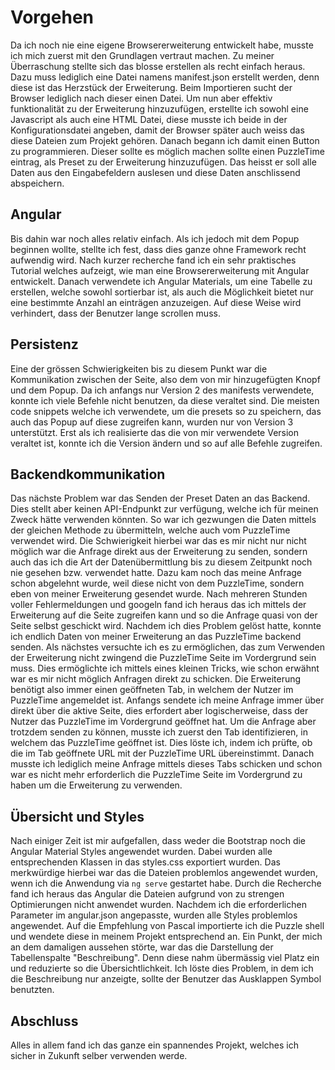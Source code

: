 # Vorgehen
Da ich noch nie eine eigene Browsererweiterung entwickelt habe, 
musste ich mich zuerst mit den Grundlagen vertraut machen.
Zu meiner Überraschung stellte sich das blosse erstellen als recht einfach heraus.
Dazu muss lediglich eine Datei namens manifest.json erstellt werden, 
denn diese ist das Herzstück der Erweiterung.
Beim Importieren sucht der Browser lediglich nach dieser einen Datei.
Um nun aber effektiv funktionalität zu der Erweiterung hinzuzufügen, 
erstellte ich sowohl eine Javascript als auch eine HTML Datei, diese musste ich beide in der 
Konfigurationsdatei angeben, damit der Browser später auch weiss das diese Dateien zum Projekt gehören.
Danach begann ich damit einen Button zu programmieren. 
Dieser sollte es möglich machen sollte einen PuzzleTime eintrag, als Preset zu der Erweiterung hinzuzufügen. 
Das heisst er soll alle Daten aus den Eingabefeldern auslesen und diese Daten anschlissend abspeichern.

## Angular
Bis dahin war noch alles relativ einfach. 
Als ich jedoch mit dem Popup beginnen wollte, stellte ich fest, dass dies ganze ohne Framework recht aufwendig wird.
Nach kurzer recherche fand ich ein sehr praktisches Tutorial welches aufzeigt, 
wie man eine Browsererweiterung mit Angular entwickelt.
Danach verwendete ich Angular Materials, um eine Tabelle zu erstellen, 
welche sowohl sortierbar ist, als auch die Möglichkeit bietet nur eine bestimmte Anzahl an einträgen anzuzeigen.
Auf diese Weise wird verhindert, dass der Benutzer lange scrollen muss.

## Persistenz
Eine der grössen Schwierigkeiten bis zu diesem Punkt war die Kommunikation zwischen der Seite, also dem von mir hinzugefügten Knopf und dem Popup.
Da ich anfangs nur Version 2 des manifests verwendete, konnte ich viele Befehle nicht benutzen, da diese veraltet sind. 
Die meisten code snippets welche ich verwendete, um die presets so zu speichern, das auch das Popup auf diese zugreifen kann, wurden nur von Version 3 unterstützt.
Erst als ich realisierte das die von mir verwendete Version veraltet ist, konnte ich die Version ändern und so auf alle Befehle zugreifen.


## Backendkommunikation
Das nächste Problem war das Senden der Preset Daten an das Backend. 
Dies stellt aber keinen API-Endpunkt zur verfügung, welche ich für meinen Zweck hätte verwenden könnten.
So war ich gezwungen die Daten mittels der gleichen Methode zu übermitteln, welche auch vom PuzzleTime verwendet wird. 
Die Schwierigkeit hierbei war das es mir nicht nur nicht möglich war die Anfrage direkt aus der Erweiterung zu senden,
sondern auch das ich die Art der Datenübermittlung bis zu diesem Zeitpunkt noch nie gesehen bzw. verwendet hatte.
Dazu kam noch das meine Anfrage schon abgelehnt wurde, weil diese nicht von dem PuzzleTime, sondern eben von meiner Erweiterung gesendet wurde. 
Nach mehreren Stunden voller Fehlermeldungen und googeln fand ich heraus das ich mittels der Erweiterung auf die Seite zugreifen kann 
und so die Anfrage quasi von der Seite selbst geschickt wird. 
Nachdem ich dies Problem gelöst hatte, konnte ich endlich Daten von meiner Erweiterung an das PuzzleTime backend senden.
Als nächstes versuchte ich es zu ermöglichen, das zum Verwenden der Erweiterung nicht zwingend die PuzzleTime Seite im Vordergrund sein muss.
Dies ermöglichte ich mittels eines kleinen Tricks, wie schon erwähnt war es mir nicht möglich Anfragen direkt zu schicken.
Die Erweiterung benötigt also immer einen geöffneten Tab, in welchem der Nutzer im PuzzleTime angemeldet ist.
Anfangs sendete ich meine Anfrage immer über direkt über die aktive Seite, 
dies erfordert aber logischerweise, dass der Nutzer das PuzzleTime im Vordergrund geöffnet hat.
Um die Anfrage aber trotzdem senden zu können, musste ich zuerst den Tab identifizieren, in welchem das PuzzleTime geöffnet ist. 
Dies löste ich, indem ich prüfte, ob die im Tab geöffnete URL mit der PuzzleTime URL übereinstimmt.
Danach musste ich lediglich meine Anfrage mittels dieses Tabs schicken und schon war es nicht mehr erforderlich die PuzzleTime Seite im Vordergrund zu haben 
um die Erweiterung zu verwenden.

## Übersicht und Styles
Nach einiger Zeit ist mir aufgefallen, dass weder die Bootstrap noch die Angular Material Styles angewendet wurden.
Dabei wurden alle entsprechenden Klassen in das styles.css exportiert wurden.
Das merkwürdige hierbei war das die Dateien problemlos angewendet wurden, wenn ich die Anwendung via `ng serve` gestartet habe. 
Durch die Recherche fand ich heraus das Angular die Dateien aufgrund von zu strengen Optimierungen nicht anwendet wurden. 
Nachdem ich die erforderlichen Parameter im angular.json angepasste, wurden alle Styles problemlos angewendet.
Auf die Empfehlung von Pascal importierte ich die Puzzle shell und wendete diese in meinem Projekt entsprechend an.
Ein Punkt, der mich an dem damaligen aussehen störte, war das die Darstellung der Tabellenspalte "Beschreibung".
Denn diese nahm übermässig viel Platz ein und reduzierte so die Übersichtlichkeit. 
Ich löste dies Problem, in dem ich die Beschreibung nur anzeigte, sollte der Benutzer das Ausklappen Symbol benutzten.

## Abschluss
Alles in allem fand ich das ganze ein spannendes Projekt, welches ich sicher in Zukunft selber verwenden werde.

